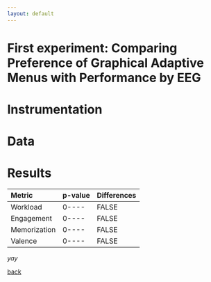 ```yaml
---
layout: default
---
```


# First experiment: Comparing Preference of Graphical Adaptive Menus with Performance by EEG



# Instrumentation


# Data

# Results

| Metric   	   | p-value          | Differences |
|:-------------|:------------------|:------|
| Workload     | 0---- | FALSE  |
| Engagement   | 0----   | FALSE  |
| Memorization | 0----     | FALSE  |
| Valence      | 0---- | FALSE |


_yay_

[back](./)
